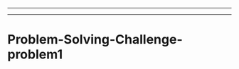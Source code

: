 -------------------------------------------------------------------------------------
-----------------------------------------------------------------------------------
# Problem-Solving-Challenge-problem1
